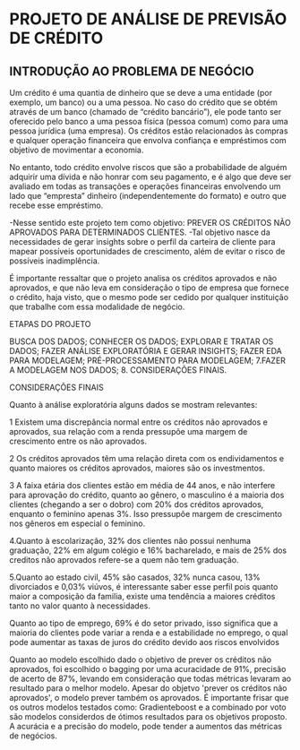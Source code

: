 # PROJETO DE ANÁLISE DE PREVISÃO DE CRÉDITO
## INTRODUÇÃO AO PROBLEMA DE NEGÓCIO
Um crédito é uma quantia de dinheiro que se deve a uma entidade (por exemplo, um banco) ou a uma pessoa. No caso do crédito que se obtém através de um banco (chamado de “crédito bancário”), ele pode tanto ser oferecido pelo banco a uma pessoa física (pessoa comum) como para uma pessoa jurídica (uma empresa). Os créditos estão relacionados às compras e qualquer operação financeira que envolva confiança e empréstimos com objetivo de movimentar a economia.

No entanto, todo crédito envolve riscos que são a probabilidade de alguém adquirir uma dívida e não honrar com seu pagamento, e é algo que deve ser avaliado em todas as transações e operações financeiras envolvendo um lado que “empresta” dinheiro (independentemente do formato) e outro que recebe esse empréstimo.

-Nesse sentido este projeto tem como objetivo: PREVER OS CRÉDITOS NÃO APROVADOS PARA DETERMINADOS CLIENTES.
-Tal objetivo nasce da necessidades de gerar insights sobre o perfil da carteira de cliente para mapear possíveis oportunidades de crescimento, além de evitar o risco de possíveis inadimplência.

É importante ressaltar que o projeto analisa os créditos aprovados e não aprovados, e que não leva em consideração o tipo de empresa que fornece o crédito, haja visto, que o mesmo pode ser cedido por qualquer instituição que trabalhe com essa modalidade de negócio.

ETAPAS DO PROJETO

BUSCA DOS DADOS;
CONHECER OS DADOS;
EXPLORAR E TRATAR OS DADOS;
FAZER ANÁLISE EXPLORATÓRIA E GERAR INSIGHTS;
FAZER EDA PARA MODELAGEM;
PRÉ-PROCESSAMENTO PARA MODELAGEM;
7.FAZER A MODELAGEM NOS DADOS;
8. CONSIDERAÇÕES FINAIS.

CONSIDERAÇÕES FINAIS

Quanto à análise exploratória alguns dados se mostram relevantes:

1 Existem uma discrepância normal entre os créditos não aprovados e aprovados, sua relação com a renda pressupõe uma margem de crescimento entre os não aprovados.

2 Os créditos aprovados têm uma relação direta com os endividamentos e quanto maiores os créditos aprovados, maiores são os investmentos.

3 A faixa etária dos clientes estão em média de 44 anos, e não interfere para aprovação do crédito, quanto ao gênero, o masculino é a maioria dos clientes (chegando a ser o dobro) com 20% dos créditos aprovados, enquanto o feminino apenas 3%. Isso pressupõe margem de crescimento nos gêneros em especial o feminino.

4.Quanto à escolarização, 32% dos clientes não possui nenhuma graduação, 22% em algum colégio e 16% bacharelado, e mais de 25% dos creditos não aprovados refere-se a quem não tem graduação.

5.Quanto ao estado civil, 45% são casados, 32% nunca casou, 13% divorciados e 0,03% viúvos, é interessante saber esse perfil pois quanto maior a composição da familia, existe uma tendência a maiores créditos tanto no valor quanto à necessidades.

Quanto ao tipo de emprego, 69% é do setor privado, isso significa que a maioria do clientes pode variar a renda e a estabilidade no emprego, o qual pode aumentar as taxas de juros do crédito devido aos riscos envolvidos

Quanto ao modelo escolhido dado o objetivo de prever os créditos não aprovados, foi escolhido o bagging por uma acuracidade de 91%, precisão de acerto de 87%, levando em consideração que todas métricas levaram ao resultado para o melhor modelo.
Apesar do objetvo 'prever os créditos não aprovados', o modelo prever também os aprovados.
É importante frisar que os outros modelos testados como: Gradienteboost e a combinado por voto são modelos considerdos de ótimos resultados para os objetivos proposto.
A acurácia e a precisão do modelo, pode tender a aumentos das métricas de negócios.
